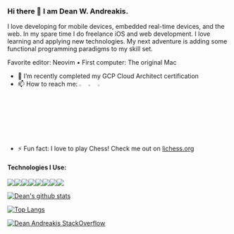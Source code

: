 <!--
**deanandreakis/deanandreakis** is a ✨ _special_ ✨ repository because its `README.md` (this file) appears on your GitHub profile.

Here are some ideas to get you started:
-->

### Hi there 👋 I am Dean W. Andreakis. 

I love developing for mobile devices, embedded real-time devices, and the web. In my spare time I do freelance iOS and web development. I love learning and applying new technologies. My next adventure is adding some functional programming paradigms to my skill set.

Favorite editor: Neovim • First computer: The original Mac 

- 🌱 I’m recently completed my GCP Cloud Architect certification
- 📫 How to reach me:
  [<img src="https://img.icons8.com/color/48/000000/twitter.png" width="3.5%"/>](https://twitter.com/deanandreakis)
  [<img src="https://img.icons8.com/color/48/000000/linkedin.png" width="3.5%"/>](https://www.linkedin.com/in/deanandreakis/)
  <a href="mailto:deanandreakis@gmail.com"> <img src="https://img.icons8.com/fluent/48/000000/gmail.png" width="3.5%"/> </a>
- ⚡ Fun fact: I love to play Chess! Check me out on [lichess.org](https://lichess.org/@/deanandreakis)

#### Technologies I Use:

<img src="https://img.shields.io/badge/node.js%20-%2343853D.svg?&style=for-the-badge&logo=node.js&logoColor=white"/><img src="https://img.shields.io/badge/express.js%20-%23404d59.svg?&style=for-the-badge"/><img src="https://img.shields.io/badge/javascript%20-%23323330.svg?&style=for-the-badge&logo=javascript&logoColor=%23F7DF1E"/><img src="https://img.shields.io/badge/python%20-%2314354C.svg?&style=for-the-badge&logo=python&logoColor=white"/><img src="https://img.shields.io/badge/swift-%23FA7343.svg?&style=for-the-badge&logo=swift&logoColor=white"/><img src="https://img.shields.io/badge/git%20-%23F05033.svg?&style=for-the-badge&logo=git&logoColor=white"/><img src="https://img.shields.io/badge/AWS%20-%23FF9900.svg?&style=for-the-badge&logo=amazon-aws&logoColor=white"/><img src="https://img.shields.io/badge/GCP%20-%234285F4.svg?&style=for-the-badge&logo=google-cloud&logoColor=white"/> 

[![Dean's github stats](https://github-readme-stats.vercel.app/api?username=deanandreakis&count_private=true&show_icons=true&theme=dark&include_all_commits=true)](https://github.com/anuraghazra/github-readme-stats)

[![Top Langs](https://github-readme-stats.vercel.app/api/top-langs/?username=deanandreakis&layout=compact&theme=dark)](https://github.com/anuraghazra/github-readme-stats)

[![Dean Andreakis StackOverflow](https://github-readme-stackoverflow.vercel.app/?userID=35499&layout=compact&theme=dark)](https://stackoverflow.com/users/35499/dean)




